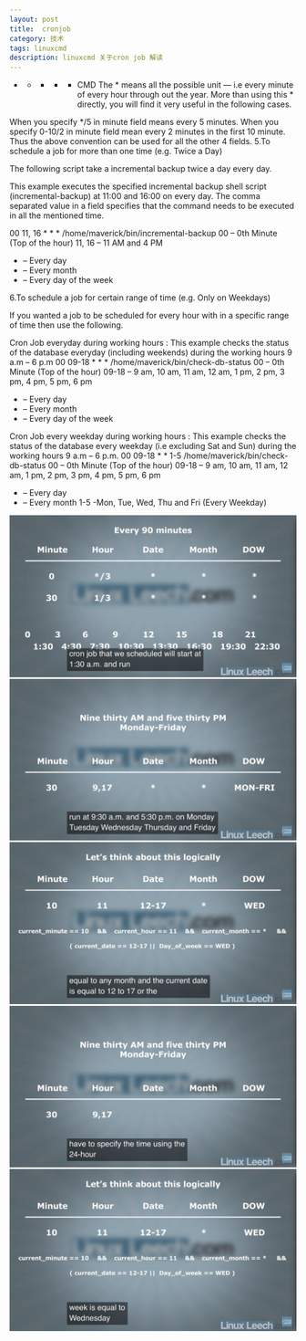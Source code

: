 ```yaml
---
layout: post
title:	cronjob
category: 技术
tags: linuxcmd
description: linuxcmd 关于cron job 解读
---
```

 * * * * * CMD
The * means all the possible unit — i.e every minute of every hour through out the year. More than using this * directly, you will find it very useful in the following cases.

When you specify */5 in minute field means every 5 minutes.
When you specify 0-10/2 in minute field mean every 2 minutes in the first 10 minute.
Thus the above convention can be used for all the other 4 fields.
5.To schedule a job for more than one time (e.g. Twice a Day)

The following script take a incremental backup twice a day every day.

This example executes the specified incremental backup shell script (incremental-backup) at 11:00 and 16:00 on every day. The comma separated value in a field specifies that the command needs to be executed in all the mentioned time.

00 11, 16 * * * /home/maverick/bin/incremental-backup
00 – 0th Minute (Top of the hour)
11, 16 – 11 AM and 4 PM
* – Every day
* – Every month
* – Every day of the week

6.To schedule a job for certain range of time (e.g. Only on Weekdays)

If you wanted a job to be scheduled for every hour with in a specific range of time then use the following.

Cron Job everyday during working hours :
This example checks the status of the database everyday (including weekends) during the working hours 9 a.m – 6 p.m
00 09-18 * * * /home/maverick/bin/check-db-status
00 – 0th Minute (Top of the hour)
09-18 – 9 am, 10 am, 11 am, 12 am, 1 pm, 2 pm, 3 pm, 4 pm, 5 pm, 6 pm
* – Every day
* – Every month
* – Every day of the week

Cron Job every weekday during working hours :
This example checks the status of the database every weekday (i.e excluding Sat and Sun) during the working hours 9 a.m – 6 p.m.
00 09-18 * * 1-5 /home/maverick/bin/check-db-status
00 – 0th Minute (Top of the hour)
09-18 – 9 am, 10 am, 11 am, 12 am, 1 pm, 2 pm, 3 pm, 4 pm, 5 pm, 6 pm
* – Every day
* – Every month
1-5 -Mon, Tue, Wed, Thu and Fri (Every Weekday)

![cron1](https://github.com/Stenson00o/Stenson00o.github.io/raw/master/assets/img/cron1.jpg)
![cron2](https://github.com/Stenson00o/Stenson00o.github.io/raw/master/assets/img/cron2.jpg)
![cron3](https://github.com/Stenson00o/Stenson00o.github.io/raw/master/assets/img/cron3.jpg)
![cron4](https://github.com/Stenson00o/Stenson00o.github.io/raw/master/assets/img/cron4.jpg)
![cron5](https://github.com/Stenson00o/Stenson00o.github.io/raw/master/assets/img/cron5.jpg)